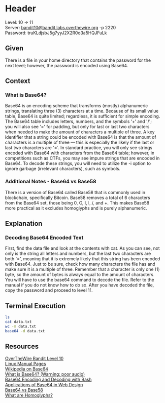 # Header
Level: 10 -> 11 <br />
Server: bandit10@bandit.labs.overthewire.org -p 2220 <br />
Password: truKLdjsbJ5g7yyJ2X2R0o3a5HQJFuLk <br />

## Given
There is a file in your home directory that contains the password for the next level; however, the password is encoded using Base64.

## Context

### What is Base64?
Base64 is an encoding scheme that transforms (mostly) alphanumeric strings, translating three (3) characters at a time. Because of its small value table,
Base64 is quite limited; regardless, it is sufficient for simple encoding. The Base64 table includes letters, numbers, and the symbols '+' and '/'; you will 
also see '=' for padding, but only for last or last two characters when needed to make the amount of characters a multiple of three. A key identifier that a 
string could be encoded with Base64 is that the amount of characters is a multiple of three — this is especially the likely if the last or last two characters are '='. 
In standard practice, you will only see strings encoded with Base64 with characters from the Base64 table; however, in competitions such as CTFs, you may 
see impure strings that are encoded in Base64. To decode these strings, you will need to utilize the -i option to ignore garbage (irrelevant characters), such as symbols.

### Additional Notes - Base64 vs Base58
There is a version of Base64 called Base58 that is commonly used in blockchain, specifically Bitcoin. Base58 removes a total of 6 characters from the Base64 set,
those being 0, O, l, I, /, and +. This makes Base58 more practical as it excludes homoglyphs and is purely alphanumeric.

## Explanation

### Decoding Base64 Encoded Text
First, find the data file and look at the contents with cat. As you can see, not only is the string all letters and numbers, but the last two characters are both '=',
meaning that it is extremely likely that this string has been encoded with Base64. Just to be sure, check how many characters the file has and make sure
it is a multiple of three. Remember that a character is only one (1) byte, so the amount of bytes is always equal to the amount of characters. You will have to 
use the base64 command to decode the file. Refer to the manual if you do not know how to do so. After you have decoded the file, copy the password and proceed to level 11.

## Terminal Execution
```bash
ls
cat data.txt
wc -m data.txt
base64 -d data.txt
```

## Resources
[OverTheWire Bandit Level 10](https://overthewire.org/wargames/bandit/bandit11.html) <br />
[Linux Manual Pages](https://man7.org/linux/man-pages/index.html) <br />
[Wikipedia on Base64](https://en.wikipedia.org/wiki/Base64) <br />
[What is Base64? (Warning: poor audio)](https://www.youtube.com/watch?v=8qkxeZmKmOY1) <br />
[Base64 Encoding and Decoding with Bash](https://www.youtube.com/watch?v=TzG_iflIiig) <br />
[Applications of Base64 in Web Design](https://www.youtube.com/watch?v=l44-FOuJXYw) <br />
[Base64 vs Base58](https://bitcoin.stackexchange.com/questions/70942/why-is-bitcoin-address-encoded-in-base58) <br />
[What are Homoglyphs?](https://en.wikipedia.org/wiki/Homoglyph) <br />
